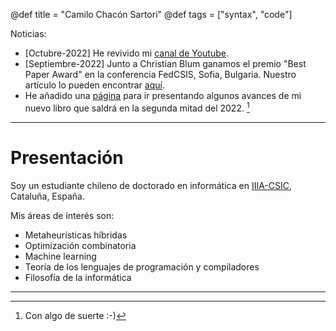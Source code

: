 @def title = "Camilo Chacón Sartori"
@def tags = ["syntax", "code"]

Noticias: 
 - [Octubre-2022] He revivido mi [canal de Youtube](https://www.youtube.com/channel/UCmvwiEa3m6mrgjIbDyZr0ag).
 - [Septiembre-2022] Junto a Christian Blum ganamos el premio "Best Paper Award" en la conferencia FedCSIS, Sofia, Bulgaria. Nuestro artículo lo pueden encontrar [aquí](https://www.researchgate.net/publication/364080120_Boosting_a_Genetic_Algorithm_with_Graph_Neural_Networks_for_Multi-Hop_Influence_Maximization_in_Social_Networks).
 - He añadido una [página](/principios-de-programacion/) para ir presentando algunos avances de mi nuevo libro que saldrá en la segunda mitad del 2022. [^1]

---

# Presentación

 <!-- \tableofcontents you can use \toc as well -->

Soy un estudiante chileno de doctorado en informática en [IIIA-CSIC](https://www.iiia.csic.es/en-us/people/person/?person_id=161), Cataluña, España. 

Mis áreas de interés son:

* Metaheurísticas híbridas
* Optimización combinatoria
* Machine learning
* Teoría de los lenguajes de programación y compiladores
* Filosofía de la informática

---

[^1]: Con algo de suerte :-)